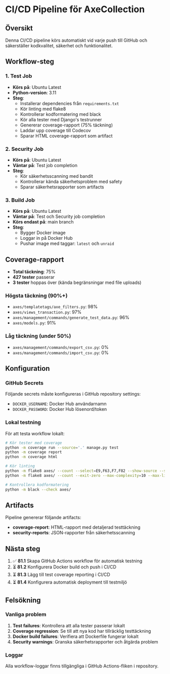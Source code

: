 # CI/CD Pipeline för AxeCollection

## Översikt

Denna CI/CD pipeline körs automatiskt vid varje push till GitHub och säkerställer kodkvalitet, säkerhet och funktionalitet.

## Workflow-steg

### 1. Test Job
- **Körs på**: Ubuntu Latest
- **Python-version**: 3.11
- **Steg**:
  - Installerar dependencies från `requirements.txt`
  - Kör linting med flake8
  - Kontrollerar kodformatering med black
  - Kör alla tester med Django's testrunner
  - Genererar coverage-rapport (75% täckning)
  - Laddar upp coverage till Codecov
  - Sparar HTML coverage-rapport som artifact

### 2. Security Job
- **Körs på**: Ubuntu Latest
- **Väntar på**: Test job completion
- **Steg**:
  - Kör säkerhetsscanning med bandit
  - Kontrollerar kända säkerhetsproblem med safety
  - Sparar säkerhetsrapporter som artifacts

### 3. Build Job
- **Körs på**: Ubuntu Latest
- **Väntar på**: Test och Security job completion
- **Körs endast på**: main branch
- **Steg**:
  - Bygger Docker image
  - Loggar in på Docker Hub
  - Pushar image med taggar: `latest` och `unraid`

## Coverage-rapport

- **Total täckning**: 75%
- **427 tester** passerar
- **3 tester** hoppas över (kända begränsningar med file uploads)

### Högsta täckning (90%+)
- `axes/templatetags/axe_filters.py`: 98%
- `axes/views_transaction.py`: 97%
- `axes/management/commands/generate_test_data.py`: 96%
- `axes/models.py`: 91%

### Låg täckning (under 50%)
- `axes/management/commands/export_csv.py`: 0%
- `axes/management/commands/import_csv.py`: 0%

## Konfiguration

### GitHub Secrets
Följande secrets måste konfigureras i GitHub repository settings:

- `DOCKER_USERNAME`: Docker Hub användarnamn
- `DOCKER_PASSWORD`: Docker Hub lösenord/token

### Lokal testning
För att testa workflow lokalt:

```bash
# Kör tester med coverage
python -m coverage run --source='.' manage.py test
python -m coverage report
python -m coverage html

# Kör linting
python -m flake8 axes/ --count --select=E9,F63,F7,F82 --show-source --statistics
python -m flake8 axes/ --count --exit-zero --max-complexity=10 --max-line-length=88 --statistics

# Kontrollera kodformatering
python -m black --check axes/
```

## Artifacts

Pipeline genererar följande artifacts:
- **coverage-report**: HTML-rapport med detaljerad testtäckning
- **security-reports**: JSON-rapporter från säkerhetsscanning

## Nästa steg

1. ✅ **81.1** Skapa GitHub Actions workflow för automatisk testning
2. ⏳ **81.2** Konfigurera Docker build och push i CI/CD
3. ⏳ **81.3** Lägg till test coverage reporting i CI/CD
4. ⏳ **81.4** Konfigurera automatisk deployment till testmiljö

## Felsökning

### Vanliga problem
1. **Test failures**: Kontrollera att alla tester passerar lokalt
2. **Coverage regression**: Se till att nya kod har tillräcklig testtäckning
3. **Docker build failures**: Verifiera att Dockerfile fungerar lokalt
4. **Security warnings**: Granska säkerhetsrapporter och åtgärda problem

### Loggar
Alla workflow-loggar finns tillgängliga i GitHub Actions-fliken i repository. 